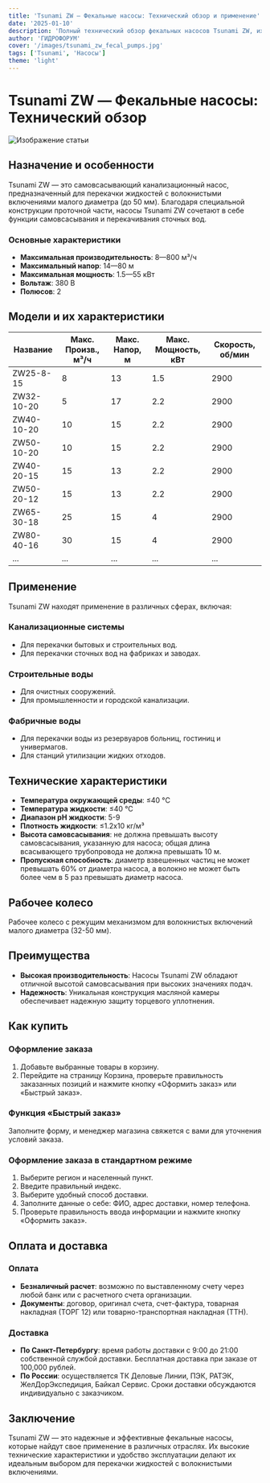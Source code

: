 ```yaml
---
title: 'Tsunami ZW — Фекальные насосы: Технический обзор и применение'
date: '2025-01-10'
description: 'Полный технический обзор фекальных насосов Tsunami ZW, их характеристик, моделей и областей применения.'
author: 'ГИДРОФОРУМ'
cover: '/images/tsunami_zw_fecal_pumps.jpg'
tags: ['Tsunami', 'Насосы']
theme: 'light'
---
```

# Tsunami ZW — Фекальные насосы: Технический обзор

![Изображение статьи](/images/tsunami_zw_fecal_pumps_technical_overview.jpg)

## Назначение и особенности

Tsunami ZW — это самовсасывающий канализационный насос, предназначенный для перекачки жидкостей с волокнистыми включениями малого диаметра (до 50 мм). Благодаря специальной конструкции проточной части, насосы Tsunami ZW сочетают в себе функции самовсасывания и перекачивания сточных вод.

### Основные характеристики

- **Максимальная производительность**: 8—800 м³/ч
- **Максимальный напор**: 14—80 м
- **Максимальная мощность**: 1.5—55 кВт
- **Вольтаж**: 380 В
- **Полюсов**: 2

## Модели и их характеристики

| Название | Макс. Произв., м³/ч | Макс. Напор, м | Макс. Мощность, кВт | Скорость, об/мин |
|----------|--------------------|---------------|---------------------|-----------------|
| ZW25-8-15  | 8                  | 13            | 1.5                 | 2900            |
| ZW32-10-20 | 5                  | 17            | 2.2                 | 2900            |
| ZW40-10-20 | 10                 | 15            | 2.2                 | 2900            |
| ZW50-10-20 | 10                 | 15            | 2.2                 | 2900            |
| ZW40-20-15 | 15                 | 13            | 2.2                 | 2900            |
| ZW50-20-12 | 15                 | 13            | 2.2                 | 2900            |
| ZW65-30-18 | 25                 | 15            | 4                   | 2900            |
| ZW80-40-16 | 30                 | 15            | 4                   | 2900            |
| ...       | ...                | ...           | ...                 | ...             |

## Применение

Tsunami ZW находят применение в различных сферах, включая:

### Канализационные системы
- Для перекачки бытовых и строительных вод.
- Для перекачки сточных вод на фабриках и заводах.

### Строительные воды
- Для очистных сооружений.
- Для промышленности и городской канализации.

### Фабричные воды
- Для перекачки воды из резервуаров больниц, гостиниц и универмагов.
- Для станций утилизации жидких отходов.

## Технические характеристики

- **Температура окружающей среды**: ≤40 °C
- **Температура жидкости**: ≤40 °C
- **Диапазон рН жидкости**: 5-9
- **Плотность жидкости**: ≤1.2х10 кг/м³
- **Высота самовсасывания**: не должна превышать высоту самовсасывания, указанную для насоса; общая длина всасывающего трубопровода не должна превышать 10 м.
- **Пропускная способность**: диаметр взвешенных частиц не может превышать 60% от диаметра насоса, а волокно не может быть более чем в 5 раз превышать диаметр насоса.

## Рабочее колесо

Рабочее колесо с режущим механизмом для волокнистых включений малого диаметра (32-50 мм).

## Преимущества

- **Высокая производительность**: Насосы Tsunami ZW обладают отличной высотой самовсасывания при высоких значениях подач.
- **Надежность**: Уникальная конструкция масляной камеры обеспечивает надежную защиту торцевого уплотнения.

## Как купить

### Оформление заказа

1. Добавьте выбранные товары в корзину.
2. Перейдите на страницу Корзина, проверьте правильность заказанных позиций и нажмите кнопку «Оформить заказ» или «Быстрый заказ».

### Функция «Быстрый заказ»

Заполните форму, и менеджер магазина свяжется с вами для уточнения условий заказа.

### Оформление заказа в стандартном режиме

1. Выберите регион и населенный пункт.
2. Введите правильный индекс.
3. Выберите удобный способ доставки.
4. Заполните данные о себе: ФИО, адрес доставки, номер телефона.
5. Проверьте правильность ввода информации и нажмите кнопку «Оформить заказ».

## Оплата и доставка

### Оплата

- **Безналичный расчет**: возможно по выставленному счету через любой банк или с расчетного счета организации.
- **Документы**: договор, оригинал счета, счет-фактура, товарная накладная (ТОРГ 12) или товарно-транспортная накладная (ТТН).

### Доставка

- **По Санкт-Петербургу**: время работы доставки с 9:00 до 21:00 собственной службой доставки. Бесплатная доставка при заказе от 100,000 рублей.
- **По России**: осуществляется ТК Деловые Линии, ПЭК, РАТЭК, ЖелДорЭкспедиция, Байкал Сервис. Сроки доставки обсуждаются индивидуально с заказчиком.

## Заключение

Tsunami ZW — это надежные и эффективные фекальные насосы, которые найдут свое применение в различных отраслях. Их высокие технические характеристики и удобство эксплуатации делают их идеальным выбором для перекачки жидкостей с волокнистыми включениями.